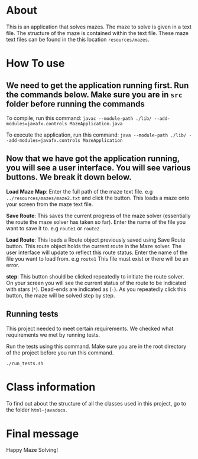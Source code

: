 # About

This is an application that solves mazes. The maze to solve is given in a text file. The structure of the maze is contained within the text file. These maze text files can be found in the this location `resources/mazes`.

# How To use

## We need to get the application running first. Run the commands below. Make sure you are in `src` folder before running the commands

To compile, run this command:
`javac --module-path ./lib/ --add-modules=javafx.controls MazeApplication.java`

To execute the application, run this command:
`java --module-path ./lib/ --add-modules=javafx.controls MazeApplication`

## Now that we have got the application running, you will see a user interface. You will see various buttons. We break it down below.

**Load Maze Map**: Enter the full path of the maze text file. e.g `../resources/mazes/maze2.txt` and click the button. This loads a maze onto your screen from the maze text file.

**Save Route**: This saves the current progress of the maze solver (essentially the route the maze solver has taken so far). Enter the name of the file you want to save it to. e.g `route1` or `route2`

**Load Route**: This loads a Route object previously saved using Save Route button. This route object holds the current route in the Maze solver. The user interface will update to reflect this route status. Enter the name of the file you want to load from. e.g `route1` This file must exist or there will be an error.

**step**: This button should be clicked repeatedly to initiate the route solver. On your screen you will see the current status of the route to be indicated with stars (`*`). Dead-ends are indicated as (`-`). As you repeatedly click this button, the maze will be solved step by step.

## Running tests

This project needed to meet certain requirements. We checked what requirements we met by running tests.

Run the tests using this command. Make sure you are in the root directory of the project before you run this command.

`./run_tests.sh`

# Class information

To find out about the structure of all the classes used in this project, go to the folder `html-javadocs`.


# Final message

Happy Maze Solving!
